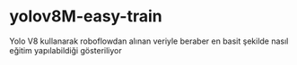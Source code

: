 # yolov8M-easy-train
Yolo V8 kullanarak roboflowdan alınan veriyle beraber en basit şekilde nasıl eğitim yapılabildiği gösteriliyor
